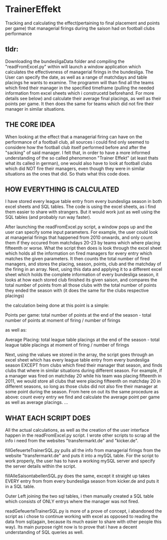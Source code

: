 # TrainerEffekt
Tracking and calculating the effect(pertaining to final placement and points per game) that managerial firings during the saison had on football clubs performance

## tldr:

Downloading the bundesligaData folder and compiling the "readFromExcel.py" within will launch a window application which calculates the effectiveness of managerial firings in 
the bundesliga. The User can specify the date, as well as a range of matchdays and table placings he wants to examine. The programm will than find all the teams
which fired their manager in the specified timeframe (pulling the needed information from excel sheets which i construcetd beforehand. For more details see below) and calculate 
their average final placings, as well as their points per game. It then does the same for teams which did not fire their manager in similar situations.


## THE CORE IDEA

When looking at the effect that a managerial firing can have on the performance of a football club, all sources i could find only  seemed to considere how the football club itself performed before and after the "sacking" of said manager. I felt that, in order to have a more informed understanding of the so called phenomenon "Trainer Effekt" (at least thats what its called in german), one would also have to look at football clubs which did NOT fire their managers, even though they were in similar situations as the ones that did. So thats what this code does.


## HOW EVERYTHING IS CALCULATED

I have stored every league table entry from every bundesliga season in both excel sheets and SQL tables. The code is using the excel sheets, as i find them easier to share with strangers. But it would work just as well using the SQL tables (and probably run way faster).

After launching the readFromExcel.py script, a window pops up and the user can specify some input parameters. For example, the user could look at managerial firings that happened from 2010 onwards, and only count them if they occured from matchdays 20-23 by teams which where placing fifteenth or worse.
What the script then does is look through the excel sheet which holds all the information on fired managers for every entry which matches the given parameters.
It then counts the total number of fired managers, and stores the placing, season, points, club and the matchday of the firing in an array. Next, using this data and applying it to a different excel sheet which holds the complete information of every bundesliga season, it looks at how each stored club finished its given saison, and compares the total number of points from all those clubs with the total number of points they ended the season with (it does the same for the clubs respective placings)

the calculation being done at this point is a simple: 

Points per game:
total number of points at the end of the season - total number of points at moment of firing / number of firings

as well as:

Average Placing:
total league table placings at the end of the season - total league table placings at moment of firing / number of firings

Next, using the values we stored in the array, the script goes through an excel sheet which has every league table entry from every bundesliga season EXCEPT from clubs which fired their manager that season, and finds clubs that where in similar situations during different season. For example, if a manager was fired on matchday 20 while his team was placing fifteenth in 2011, we would store all clubs that were placing fifteenth on matchday 20 in different seasons, so long as those clubs did not also fire their manager at some point during the season.
From here on out its the same procedure as above: count every entry we find and calculate the average point per game as well as average placings.
...

## WHAT EACH SCRIPT DOES

All the actual calculations, as well as the creation of the user interface happen in the readFromExcel.py script. I wrote other scripts to scrap all the info i need from the websites "transfermarkt.de" and "kicker.de". 

fillGefeuerteTrainerSQL.py pulls all the info from managerial firings from the website "transfermarkt.de" and puts it into a mySQL table. For the script to work properly, the user has to have a working mySQL server and specify the server details within the script.

fillAlleSaisontabellenSQL.py does the same, except it straight up takes EVERY entry from from every bundesliga season from kicker.de and puts it in a SQL table.

Outer Left joining the two sql tables, i then manually created a SQL table which consists of ONLY entrys where the manager was not fired.

readGefeuerteTrainerSQL.py is more of a prove of concept, i abandoned the script as i chose to continue working with excel as opposed to reading the data from sql(again, because its much easier to share with other people this way). Its main purpose right now is to prove that i have a decent understanding of SQL queries as well. 
